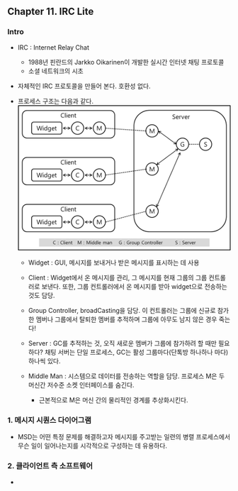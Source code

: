 ## Chapter 11. IRC Lite

### Intro

* IRC : Internet Relay Chat 
    * 1988년 핀란드의 Jarkko Oikarinen이 개발한 실시간 인터넷 채팅 프로토콜 
    * 소셜 네트워크의 시초 

* 자체적인 IRC 프로토콜을 만들어 본다. 호환성 없다. 
* 프로세스 구조는 다음과 같다.
![ProcessStructure](./source/structure.png)

    * Widget : GUI, 메시지를 보내거나 받은 메시지를 표시하는 데 사용

    * Client : Widget에서 온 메시지를 관리, 그 메시지를 현재 그룹의 그룹 컨트롤러로 보낸다. 또한, 그룹 컨트롤러에서 온 메시지를 받아 widget으로 전송하는 것도 담당.

    * Group Controller, broadCasting을 담당. 이 컨트롤러는 그룹에 신규로 참가한 멤버나 그룹에서 탈퇴한 멤버를 추적하며 그룹에 아무도  남지 않은 경우 죽는다!

    * Server : GC를 추적하는 것, 오직 새로운 멤버가 그룹에 참가하려 할 때만 필요하다? 채팅 서버는 단일 프로세스, GC는 활성 그룹마다(단톡방 하나하나 마다) 하나씩 있다.

    * Middle Man : 시스템으로 데이터를 전송하는 역할을 담당. 프로세스 M은 두 머신간 저수준 소켓 인터페이스를 숨긴다. 
        * 근본적으로 M은 머신 간의 물리적인 경계를 추상화시킨다. 


### 1. 메시지 시퀀스 다이어그램

* MSD는 어떤 특정 문제를 해결하고자 메시지를 주고받는 일련의 병렬 프로세스에서 무슨 일이 일어나는지를 시각적으로 구성하는 데 유용하다.

### 2. 클라이언트 측 소프트웨어

* 